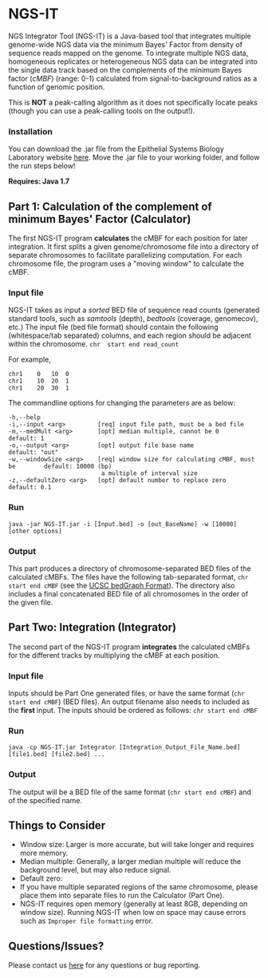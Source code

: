 # NGS-IT
NGS Integrator Tool (NGS-IT) is a Java-based tool that integrates multiple genome-wide NGS data via the minimum Bayes' Factor 
from density of sequence reads mapped on the genome. To integrate multiple NGS data, homogeneous replicates or 
heterogeneous NGS data can be integrated into the single data track based on the complements of the minimum Bayes factor (*cMBF*)
(range: 0-1) calculated from signal-to-background ratios as a function of genomic position.

This is **NOT** a peak-calling algorithm as it does not specifically locate peaks 
(though you can use a peak-calling tools on the output!).

### Installation
You can download the .jar file from the Epithelial Systems Biology Laboratory website [here](https://esbl.nhlbi.nih.gov/NGS-IT/). Move the .jar file to your working folder, and follow the run steps below!

**Requires: Java 1.7**


## Part 1: Calculation of the complement of minimum Bayes' Factor (Calculator)
The first NGS-IT program **calculates** the cMBF for each position for later integration. 
It first splits a given genome/chromosome file into a directory of separate chromosomes to facilitate parallelizing computation. 
For each chromosome file, the program uses a "moving window" to calculate the cMBF.

### Input file
NGS-IT takes as input a *sorted* BED file of sequence read counts (generated standard tools, such as *samtools* (depth), 
*bedtools* (coverage, genomecov), etc.)
The input file (bed file format) should contain the following (whitespace/tab separated) columns, and each region should be adjacent within the chromosome.
`chr  start end read_count`

For example,

```
chr1	0	10	0
chr1	10	20	1
chr1	20	30	1
```

The commandline options for changing the parameters are as below:
```
-h,--help
-i,--input <arg>         [req] input file path, must be a bed file
-m,--medMult <arg>       [opt] median multiple, cannot be 0                     default: 1
-o,--output <arg>        [opt] output file base name                            default: "out"
-w,--windowSize <arg>    [req] window size for calculating cMBF, must be        default: 10000 (bp)
                          a multiple of interval size
-z,--defaultZero <arg>   [opt] default number to replace zero                   default: 0.1
```

### Run
`java -jar NGS-IT.jar -i [Input.bed] -o [out_BaseName] -w [10000] [other options]`

### Output
This part produces a directory of chromosome-separated BED files of the calculated cMBFs.
The files have the following tab-separated format, `chr start end cMBF` (see the [UCSC bedGraph Format](https://genome.ucsc.edu/goldenpath/help/bedgraph.html)).
The directory also includes a final concatenated BED file of all chromosomes in the order of the given file.



## Part Two: Integration (Integrator)
The second part of the NGS-IT program **integrates** the calculated cMBFs for the different tracks 
by multiplying the cMBF at each position.

### Input file
Inputs should be Part One generated files, or have the same format (`chr start end cMBF`) (BED files).
An output filename also needs to included as the **first** input.
The inputs should be ordered as follows:
`chr start end cMBF`

### Run
`java -cp NGS-IT.jar Integrator [Integration_Output_File_Name.bed] [file1.bed] [file2.bed] ...`

### Output
The output will be a BED file of the same format (`chr start end cMBF`) and of the specified name.



## Things to Consider
- Window size: Larger is more accurate, but will take longer and requires more memory. 
- Median multiple: Generally, a larger median multiple will reduce the background level, but may also reduce signal.
- Default zero: 
- If you have multiple separated regions of the same chromosome, please place them into separate files to run the Calculator (Part One).
- NGS-IT requires open memory (generally at least 8GB, depending on window size). Running NGS-IT when low on space may cause errors such as `Improper file formatting` error.


## Questions/Issues?
Please contact us [here](https://esbl.nhlbi.nih.gov/contact.html) for any questions or bug reporting.

